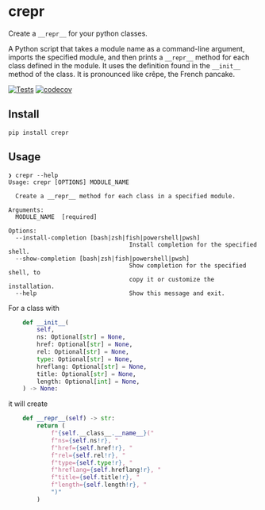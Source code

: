 # crepr

Create a ``__repr__`` for your python classes.

A Python script that takes a module name as a command-line argument,
imports the specified module, and then prints a `__repr__` method
for each class defined in the module.
It uses the definition found in the  `__init__` method of the class.
It is pronounced like crêpe, the French pancake.

[![Tests](https://github.com/cleder/crepr/actions/workflows/run-all-tests.yml/badge.svg)](https://github.com/cleder/crepr/actions/workflows/run-all-tests.yml)
[![codecov](https://codecov.io/gh/cleder/crepr/graph/badge.svg?token=EGCcrWkpay)](https://codecov.io/gh/cleder/crepr)

## Install

```
pip install crepr
```

## Usage

```
❯ crepr --help
Usage: crepr [OPTIONS] MODULE_NAME

  Create a __repr__ method for each class in a specified module.

Arguments:
  MODULE_NAME  [required]

Options:
  --install-completion [bash|zsh|fish|powershell|pwsh]
                                  Install completion for the specified shell.
  --show-completion [bash|zsh|fish|powershell|pwsh]
                                  Show completion for the specified shell, to
                                  copy it or customize the installation.
  --help                          Show this message and exit.
```

For a class with

```python
    def __init__(
        self,
        ns: Optional[str] = None,
        href: Optional[str] = None,
        rel: Optional[str] = None,
        type: Optional[str] = None,
        hreflang: Optional[str] = None,
        title: Optional[str] = None,
        length: Optional[int] = None,
    ) -> None:
```

it will create

```python
    def __repr__(self) -> str:
        return (
            f"{self.__class__.__name__}("
            f"ns={self.ns!r}, "
            f"href={self.href!r}, "
            f"rel={self.rel!r}, "
            f"type={self.type!r}, "
            f"hreflang={self.hreflang!r}, "
            f"title={self.title!r}, "
            f"length={self.length!r}, "
            ")"
        )
```
